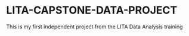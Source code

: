 # LITA-CAPSTONE-DATA-PROJECT
This is my first independent project from the LITA Data Analysis training
